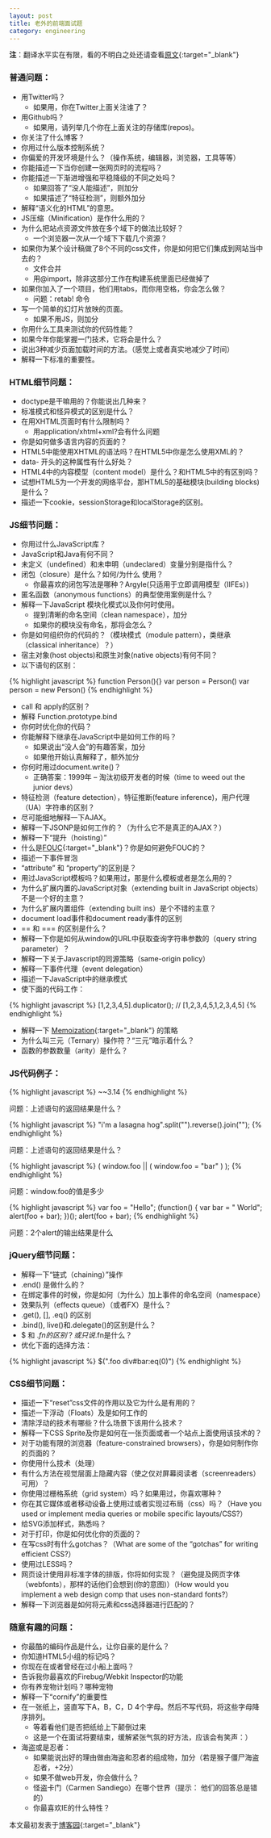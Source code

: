 ```yaml
---
layout: post
title: 老外的前端面试题
category: engineering
---
```


**注**：翻译水平实在有限，看的不明白之处还请查看[原文](http://darcyclarke.me/development/front-end-job-interview-questions/){:target="_blank"}

### 普通问题：

- 用Twitter吗？
	- 如果用，你在Twitter上面关注谁了？
- 用Github吗？
	- 如果用，请列举几个你在上面关注的存储库(repos)。
- 你关注了什么博客？
- 你用过什么版本控制系统？
- 你偏爱的开发环境是什么？（操作系统，编辑器，浏览器，工具等等）
- 你能描述一下当你创建一张网页时的流程吗？
- 你能描述一下渐进增强和平稳降级的不同之处吗？
	- 如果回答了“没人能描述”，则加分
	- 如果描述了“特征检测”，则额外加分
- 解释“语义化的HTML”的意思。
- JS压缩（Minification）是作什么用的？
- 为什么把站点资源文件放在多个域下的做法比较好？
	- 一个浏览器一次从一个域下下载几个资源？
- 如果你为某个设计稿做了8个不同的css文件，你是如何把它们集成到网站当中去的？
	- 文件合并
	- 用@import，除非这部分工作在构建系统里面已经做掉了
- 如果你加入了一个项目，他们用tabs，而你用空格，你会怎么做？
	- 问题：retab! 命令
- 写一个简单的幻灯片放映的页面。
	- 如果不用JS，则加分
- 你用什么工具来测试你的代码性能？
- 如果今年你能掌握一门技术，它将会是什么？
- 说出3种减少页面加载时间的方法。（感觉上或者真实地减少了时间）
- 解释一下标准的重要性。


### HTML细节问题：
- doctype是干嘛用的？你能说出几种来？
- 标准模式和怪异模式的区别是什么？
- 在用XHTML页面时有什么限制吗？
	- 用application/xhtml+xml?会有什么问题
- 你是如何做多语言内容的页面的？
- HTML5中能使用XHTML的语法吗？在HTML5中你是怎么使用XML的？
- data- 开头的这种属性有什么好处？
- HTML4中的内容模型（content model）是什么？和HTML5中的有区别吗？
- 试想HTML5为一个开发的网络平台，那HTML5的基础模块(building blocks)是什么？
- 描述一下cookie，sessionStorage和localStorage的区别。


### JS细节问题：
- 你用过什么JavaScript库？
- JavaScript和Java有何不同？
- 未定义（undefined）和未申明（undeclared）变量分别是指什么？
- 闭包（closure）是什么？如何/为什么 使用？
	- 你最喜欢的闭包写法是哪种？Argyle(只适用于立即调用模型（IIFEs）)
- 匿名函数（anonymous functions）的典型使用案例是什么？
- 解释一下JavaScript 模块化模式以及你何时使用。
	- 提到清晰的命名空间（clean namespace），加分
	- 如果你的模块没有命名，那将会怎么？
- 你是如何组织你的代码的？（模块模式（module pattern），类继承（classical inheritance）？）
- 宿主对象(host objects)和原生对象(native objects)有何不同？
- 以下语句的区别：

{% highlight javascript %}
function Person(){}
var person = Person()
var person = new Person()
{% endhighlight %}

- call 和 apply的区别？
- 解释 Function.prototype.bind
- 你何时优化你的代码？
- 你能解释下继承在JavaScript中是如何工作的吗？
	- 如果说出“没人会”的有趣答案，加分
	- 如果他开始认真解释了，额外加分
- 你何时用过document.write()？
	- 正确答案：1999年 – 淘汰初级开发者的时候（time to weed out the junior devs）
- 特征检测（feature detection），特征推断(feature inference)，用户代理（UA）字符串的区别？
- 尽可能细地解释一下AJAX。
- 解释一下JSONP是如何工作的？（为什么它不是真正的AJAX？）
- 解释一下“提升（hoisting）”
- 什么是[FOUC](http://en.wikipedia.org/wiki/FOUC){:target="_blank"}？你是如何避免FOUC的？
- 描述一下事件冒泡
-  “attribute” 和 “property”的区别是？
- 用过JavaScript模板吗？如果用过，那是什么模板或者是怎么用的？
- 为什么扩展内置的JavaScript对象（extending built in JavaScript objects）不是一个好的主意？
- 为什么扩展内置组件（extending built ins）是个不错的主意？
- document load事件和document ready事件的区别
- == 和 === 的区别是什么？
- 解释一下你是如何从window的URL中获取查询字符串参数的（query string parameter）？
- 解释一下关于Javascript的同源策略（same-origin policy）
- 解释一下事件代理（event delegation）
- 描述一下JavaScript中的继承模式
- 使下面的代码工作：

{% highlight javascript %}
[1,2,3,4,5].duplicator(); // [1,2,3,4,5,1,2,3,4,5]
{% endhighlight %}

- 解释一下 [Memoization](http://en.wikipedia.org/wiki/Memoization){:target="_blank"} 的策略
- 为什么叫三元（Ternary）操作符？“三元”暗示着什么？
- 函数的参数数量（arity）是什么？

### JS代码例子：

{% highlight javascript %}
~~3.14
{% endhighlight %}

问题：上述语句的返回结果是什么？

{% highlight javascript %}
"i'm a lasagna hog".split("").reverse().join("");
{% endhighlight %}

问题：上述语句的返回结果是什么？

{% highlight javascript %}
( window.foo || ( window.foo = "bar" ) );
{% endhighlight %}

问题：window.foo的值是多少

{% highlight javascript %}
var foo = "Hello";
(function() { 
  var bar = " World"; 
  alert(foo + bar); 
})(); 
alert(foo + bar);
{% endhighlight %}

问题：2个alert的输出结果是什么

### jQuery细节问题：

- 解释一下“链式（chaining）”操作
- .end() 是做什么的？
- 在绑定事件的时候，你是如何（为什么）加上事件的命名空间（namespace）
- 效果队列（effects queue）（或者FX）是什么？
- .get(), [], .eq() 的区别
- .bind(), live()和.delegate()的区别是什么？
- $ 和 $.fn 的区别？或只说$.fn是什么？
- 优化下面的选择方法：

{% highlight javascript %}
$(".foo div#bar:eq(0)")
{% endhighlight %}

### CSS细节问题：

- 描述一下“reset”css文件的作用以及它为什么是有用的？
- 描述一下浮动（Floats）及是如何工作的
- 清除浮动的技术有哪些？什么场景下该用什么技术？
- 解释一下CSS Sprite及你是如何在一张页面或者一个站点上面使用该技术的？
- 对于功能有限的浏览器（feature-constrained browsers），你是如何制作你的页面的？
- 你使用什么技术（处理）
- 有什么方法在视觉层面上隐藏内容（使之仅对屏幕阅读者（screenreaders）可用）？
- 你使用过栅格系统（grid system）吗？如果用过，你喜欢哪种？
- 你在其它媒体或者移动设备上使用过或者实现过布局（css）吗？（Have you used or implement media queries or mobile specific layouts/CSS?）
- 给SVG添加样式，熟悉吗？
- 对于打印，你是如何优化你的页面的？
- 在写css时有什么gotchas？（What are some of the “gotchas” for writing efficient CSS?）
- 使用过LESS吗？
- 网页设计使用非标准字体的排版，你将如何实现？（避免提及网页字体（webfonts），那样的话他们会想到(你的意图)）（How would you implement a web design comp that uses non-standard fonts?）
- 解释一下浏览器是如何将元素和css选择器进行匹配的？

### 随意有趣的问题：

- 你最酷的编码作品是什么，让你自豪的是什么？
- 你知道HTML5小组的标记吗？
- 你现在在或者曾经在过小船上面吗？
- 告诉我你最喜欢的Firebug/Webkit Inspector的功能
- 你有养宠物计划吗？哪种宠物
- 解释一下“cornify”的重要性
- 在一张纸上，竖直写下A，B，C，D  4个字母。然后不写代码，将这些字母降序排列。
	- 等着看他们是否把纸给上下颠倒过来
	- 这是一个在面试将要结束，缓解紧张气氛的好方法，应该会有笑声：）
- 海盗或是忍者：
	- 如果能说出好的理由做由海盗和忍者的组成物，加分（若是猴子僵尸海盗忍者，+2分）
	- 如果不做web开发，你会做什么？
	- 怪盗卡门（Carmen Sandiego）在哪个世界（提示： 他们的回答总是错的）
	- 你最喜欢IE的什么特性？


本文最初发表于[博客园](http://www.cnblogs.com/huntbao/archive/2012/02/16/front-end-job-interview-questions.html){:target="_blank"}





